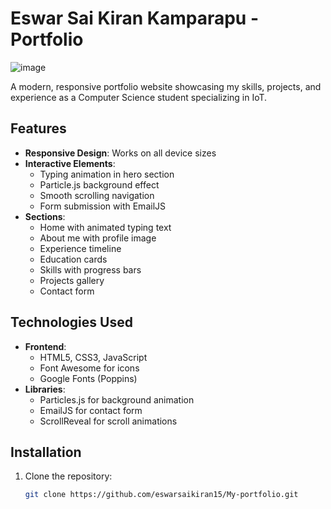 # Eswar Sai Kiran Kamparapu - Portfolio

![image](https://github.com/user-attachments/assets/577e20ff-c3e7-47c4-9a37-0d113e9b3281)


A modern, responsive portfolio website showcasing my skills, projects, and experience as a Computer Science student specializing in IoT.

## Features

- **Responsive Design**: Works on all device sizes
- **Interactive Elements**: 
  - Typing animation in hero section
  - Particle.js background effect
  - Smooth scrolling navigation
  - Form submission with EmailJS
- **Sections**:
  - Home with animated typing text
  - About me with profile image
  - Experience timeline
  - Education cards
  - Skills with progress bars
  - Projects gallery
  - Contact form

## Technologies Used

- **Frontend**:
  - HTML5, CSS3, JavaScript
  - Font Awesome for icons
  - Google Fonts (Poppins)
- **Libraries**:
  - Particles.js for background animation
  - EmailJS for contact form
  - ScrollReveal for scroll animations

## Installation

1. Clone the repository:
   ```bash
   git clone https://github.com/eswarsaikiran15/My-portfolio.git

